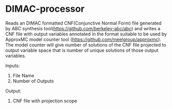 # DIMAC-processor
Reads an DIMAC formatted CNF(Conjunctive Normal Form) file generated by ABC synthesis tool(https://github.com/berkeley-abc/abc) and writes a CNF file with output variables annotated in the format suitable to be used by ApproxMC model counter tool (https://github.com/meelgroup/approxmc). The model counter will give number of solutions of the CNF file projected to output variable space that is number of unique solutions of those output variables.

Inputs:

 1. File Name
 2. Number of Outputs
 
Output:
 1. CNF file with projection scope
